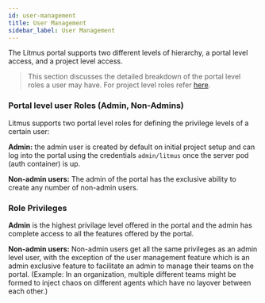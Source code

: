 ```yaml
---
id: user-management
title: User Management
sidebar_label: User Management
---
```


The Litmus portal supports two different levels of hierarchy, a portal level access, and a project level access.

>This section discusses the detailed breakdown of the portal level roles a user may have. For project level roles refer [here](teaming).

### Portal level user Roles (Admin, Non-Admins)
Litmus supports two portal level roles for defining the privilege levels of a certain user:

**Admin:** the admin user is created by default on initial project setup and can log into the portal using the credentials `admin/litmus` once the server pod (auth container) is up.

**Non-admin users:** The admin of the portal has the exclusive ability to create any number of non-admin users.

### Role Privileges

**Admin** is the highest privilage level offered in the portal and the admin has complete access to all the features offered by the portal.


**Non-admin users:** Non-admin users get all the same privileges as an admin level user, with the exception of the user management feature which is an admin exclusive feature to facilitate an admin to manage their teams on the portal. (Example: In an organization, multiple different teams might be formed to inject chaos on different agents which have no layover between each other.)

